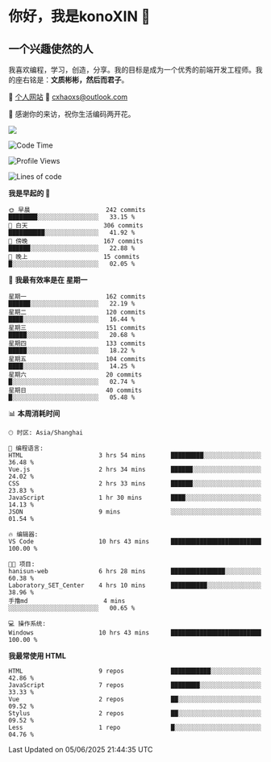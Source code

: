 <!--
**konoXIN/konoXIN** is a ✨ _special_ ✨ repository because its `README.md` (this file) appears on your GitHub profile.

Here are some ideas to get you started:

- 🔭 I’m currently working on ...
- 🌱 I’m currently learning ...
- 👯 I’m looking to collaborate on ...
- 🤔 I’m looking for help with ...
- 💬 Ask me about ...
- 📫 How to reach me: ...
- 😄 Pronouns: ...
- ⚡ Fun fact: ...
-->
# 你好，我是konoXIN 👋
## 一个兴趣使然的人

我喜欢编程，学习，创造，分享。我的目标是成为一个优秀的前端开发工程师。我的座右铭是：**文质彬彬，然后而君子**。

📄 [个人网站](https://www.konoxin.top/)  📮 cxhaoxs@outlook.com
    
👋 感谢你的来访，祝你生活编码两开花。

<a href="https://wakatime.com"><img src="https://wakatime.com/share/@konoXIN/7d7b1368-87f9-4766-8aad-0b59725c07da.png" /></a>
 <!--START_SECTION:waka-->
![Code Time](http://img.shields.io/badge/Code%20Time-2%2C223%20hrs%207%20mins-blue)

![Profile Views](http://img.shields.io/badge/%E4%B8%AA%E4%BA%BA%E8%B5%84%E6%96%99%E8%A7%82%E7%9C%8B%E6%AC%A1%E6%95%B0-19-blue)

![Lines of code](https://img.shields.io/badge/%E4%BB%8E%E3%80%8CHello%20World%E3%80%8D%E8%B5%B7%E6%88%91%E5%B7%B2%E7%BB%8F%E5%86%99%E4%BA%86-321.1%20thousand%20%E8%A1%8C%E4%BB%A3%E7%A0%81-blue)

**我是早起的 🐤** 

```text
🌞 早晨                     242 commits         ████████░░░░░░░░░░░░░░░░░   33.15 % 
🌆 白天                     306 commits         ██████████░░░░░░░░░░░░░░░   41.92 % 
🌃 傍晚                     167 commits         ██████░░░░░░░░░░░░░░░░░░░   22.88 % 
🌙 晚上                     15 commits          █░░░░░░░░░░░░░░░░░░░░░░░░   02.05 % 
```
📅 **我最有效率是在 星期一** 

```text
星期一                      162 commits         ██████░░░░░░░░░░░░░░░░░░░   22.19 % 
星期二                      120 commits         ████░░░░░░░░░░░░░░░░░░░░░   16.44 % 
星期三                      151 commits         █████░░░░░░░░░░░░░░░░░░░░   20.68 % 
星期四                      133 commits         █████░░░░░░░░░░░░░░░░░░░░   18.22 % 
星期五                      104 commits         ████░░░░░░░░░░░░░░░░░░░░░   14.25 % 
星期六                      20 commits          █░░░░░░░░░░░░░░░░░░░░░░░░   02.74 % 
星期日                      40 commits          █░░░░░░░░░░░░░░░░░░░░░░░░   05.48 % 
```


📊 **本周消耗时间** 

```text
🕑︎ 时区: Asia/Shanghai

💬 编程语言: 
HTML                     3 hrs 54 mins       █████████░░░░░░░░░░░░░░░░   36.48 % 
Vue.js                   2 hrs 34 mins       ██████░░░░░░░░░░░░░░░░░░░   24.02 % 
CSS                      2 hrs 33 mins       ██████░░░░░░░░░░░░░░░░░░░   23.83 % 
JavaScript               1 hr 30 mins        ████░░░░░░░░░░░░░░░░░░░░░   14.13 % 
JSON                     9 mins              ░░░░░░░░░░░░░░░░░░░░░░░░░   01.54 % 

🔥 编辑器: 
VS Code                  10 hrs 43 mins      █████████████████████████   100.00 % 

🐱‍💻 项目: 
hanisun-web              6 hrs 28 mins       ███████████████░░░░░░░░░░   60.38 % 
Laboratory_SET_Center    4 hrs 10 mins       ██████████░░░░░░░░░░░░░░░   38.96 % 
手撸md                     4 mins              ░░░░░░░░░░░░░░░░░░░░░░░░░   00.65 % 

💻 操作系统: 
Windows                  10 hrs 43 mins      █████████████████████████   100.00 % 
```

**我最常使用 HTML** 

```text
HTML                     9 repos             ███████████░░░░░░░░░░░░░░   42.86 % 
JavaScript               7 repos             ████████░░░░░░░░░░░░░░░░░   33.33 % 
Vue                      2 repos             ██░░░░░░░░░░░░░░░░░░░░░░░   09.52 % 
Stylus                   2 repos             ██░░░░░░░░░░░░░░░░░░░░░░░   09.52 % 
Less                     1 repo              █░░░░░░░░░░░░░░░░░░░░░░░░   04.76 % 
```




 Last Updated on 05/06/2025 21:44:35 UTC
<!--END_SECTION:waka-->
